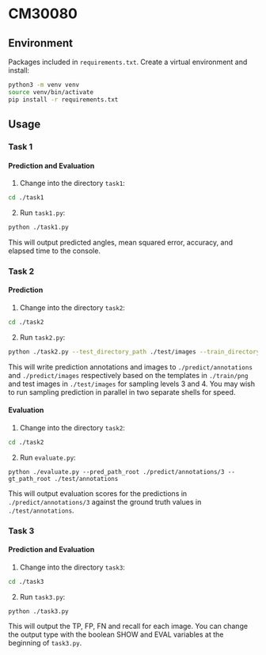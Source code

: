 # CM30080

## Environment

Packages included in `requirements.txt`. Create a virtual environment and install:

```bash
python3 -m venv venv
source venv/bin/activate
pip install -r requirements.txt
```

## Usage

### Task 1

#### Prediction and Evaluation

1. Change into the directory `task1`:

```bash
cd ./task1
```

2. Run `task1.py`:

```bash
python ./task1.py
```

This will output predicted angles, mean squared error, accuracy, and elapsed time to the console.

### Task 2

#### Prediction

1. Change into the directory `task2`:

```bash
cd ./task2
```

2. Run `task2.py`:

```bash
python ./task2.py --test_directory_path ./test/images --train_directory_path ./train/png --sampling_levels 3 4
```

This will write prediction annotations and images to `./predict/annotations` and `./predict/images` respectively based on the templates in `./train/png` and test images in `./test/images` for sampling levels 3 and 4. You may wish to run sampling prediction in parallel in two separate shells for speed.

#### Evaluation

1. Change into the directory `task2`:

```bash
cd ./task2
```

2. Run `evaluate.py`:

```
python ./evaluate.py --pred_path_root ./predict/annotations/3 --gt_path_root ./test/annotations
````

This will output evaluation scores for the predictions in `./predict/annotations/3` against the ground truth values in `./test/annotations`.

### Task 3

#### Prediction and Evaluation

1. Change into the directory `task3`:

```bash
cd ./task3
```

2. Run `task3.py`:

```
python ./task3.py
````

This will output the TP, FP, FN and recall for each image. You can change the output type with the boolean SHOW and EVAL variables at the beginning of `task3.py`.
